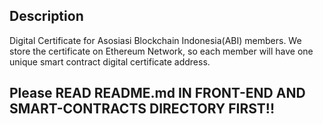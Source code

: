 ## Description
Digital Certificate for Asosiasi Blockchain Indonesia(ABI) members. We store the certificate on Ethereum Network, so each member will have one unique smart contract digital certificate address.

## Please READ README.md IN FRONT-END AND SMART-CONTRACTS DIRECTORY FIRST!!